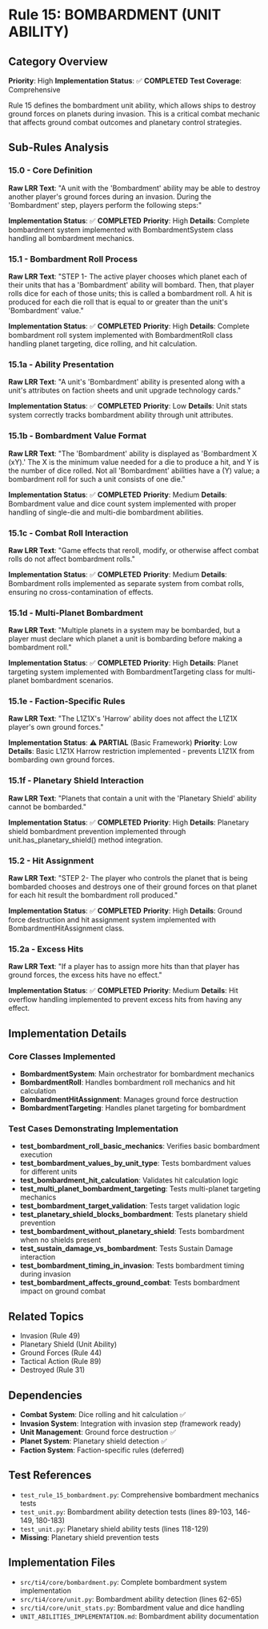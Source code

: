 # Rule 15: BOMBARDMENT (UNIT ABILITY)

## Category Overview
**Priority**: High
**Implementation Status**: ✅ **COMPLETED**
**Test Coverage**: Comprehensive

Rule 15 defines the bombardment unit ability, which allows ships to destroy ground forces on planets during invasion. This is a critical combat mechanic that affects ground combat outcomes and planetary control strategies.

## Sub-Rules Analysis

### 15.0 - Core Definition
**Raw LRR Text**: "A unit with the 'Bombardment' ability may be able to destroy another player's ground forces during an invasion. During the 'Bombardment' step, players perform the following steps:"

**Implementation Status**: ✅ **COMPLETED**
**Priority**: High
**Details**: Complete bombardment system implemented with BombardmentSystem class handling all bombardment mechanics.

### 15.1 - Bombardment Roll Process
**Raw LRR Text**: "STEP 1- The active player chooses which planet each of their units that has a 'Bombardment' ability will bombard. Then, that player rolls dice for each of those units; this is called a bombardment roll. A hit is produced for each die roll that is equal to or greater than the unit's 'Bombardment' value."

**Implementation Status**: ✅ **COMPLETED**
**Priority**: High
**Details**: Complete bombardment roll system implemented with BombardmentRoll class handling planet targeting, dice rolling, and hit calculation.

### 15.1a - Ability Presentation
**Raw LRR Text**: "A unit's 'Bombardment' ability is presented along with a unit's attributes on faction sheets and unit upgrade technology cards."

**Implementation Status**: ✅ **COMPLETED**
**Priority**: Low
**Details**: Unit stats system correctly tracks bombardment ability through unit attributes.

### 15.1b - Bombardment Value Format
**Raw LRR Text**: "The 'Bombardment' ability is displayed as 'Bombardment X (xY).' The X is the minimum value needed for a die to produce a hit, and Y is the number of dice rolled. Not all 'Bombardment' abilities have a (Y) value; a bombardment roll for such a unit consists of one die."

**Implementation Status**: ✅ **COMPLETED**
**Priority**: Medium
**Details**: Bombardment value and dice count system implemented with proper handling of single-die and multi-die bombardment abilities.

### 15.1c - Combat Roll Interaction
**Raw LRR Text**: "Game effects that reroll, modify, or otherwise affect combat rolls do not affect bombardment rolls."

**Implementation Status**: ✅ **COMPLETED**
**Priority**: Medium
**Details**: Bombardment rolls implemented as separate system from combat rolls, ensuring no cross-contamination of effects.

### 15.1d - Multi-Planet Bombardment
**Raw LRR Text**: "Multiple planets in a system may be bombarded, but a player must declare which planet a unit is bombarding before making a bombardment roll."

**Implementation Status**: ✅ **COMPLETED**
**Priority**: High
**Details**: Planet targeting system implemented with BombardmentTargeting class for multi-planet bombardment scenarios.

### 15.1e - Faction-Specific Rules
**Raw LRR Text**: "The L1Z1X's 'Harrow' ability does not affect the L1Z1X player's own ground forces."

**Implementation Status**: ⚠️ **PARTIAL** (Basic Framework)
**Priority**: Low
**Details**: Basic L1Z1X Harrow restriction implemented - prevents L1Z1X from bombarding own ground forces.

### 15.1f - Planetary Shield Interaction
**Raw LRR Text**: "Planets that contain a unit with the 'Planetary Shield' ability cannot be bombarded."

**Implementation Status**: ✅ **COMPLETED**
**Priority**: High
**Details**: Planetary shield bombardment prevention implemented through unit.has_planetary_shield() method integration.

### 15.2 - Hit Assignment
**Raw LRR Text**: "STEP 2- The player who controls the planet that is being bombarded chooses and destroys one of their ground forces on that planet for each hit result the bombardment roll produced."

**Implementation Status**: ✅ **COMPLETED**
**Priority**: High
**Details**: Ground force destruction and hit assignment system implemented with BombardmentHitAssignment class.

### 15.2a - Excess Hits
**Raw LRR Text**: "If a player has to assign more hits than that player has ground forces, the excess hits have no effect."

**Implementation Status**: ✅ **COMPLETED**
**Priority**: Medium
**Details**: Hit overflow handling implemented to prevent excess hits from having any effect.

## Implementation Details

### Core Classes Implemented
- **BombardmentSystem**: Main orchestrator for bombardment mechanics
- **BombardmentRoll**: Handles bombardment roll mechanics and hit calculation
- **BombardmentHitAssignment**: Manages ground force destruction
- **BombardmentTargeting**: Handles planet targeting for bombardment

### Test Cases Demonstrating Implementation
- **test_bombardment_roll_basic_mechanics**: Verifies basic bombardment execution
- **test_bombardment_values_by_unit_type**: Tests bombardment values for different units
- **test_bombardment_hit_calculation**: Validates hit calculation logic
- **test_multi_planet_bombardment_targeting**: Tests multi-planet targeting mechanics
- **test_bombardment_target_validation**: Tests target validation logic
- **test_planetary_shield_blocks_bombardment**: Tests planetary shield prevention
- **test_bombardment_without_planetary_shield**: Tests bombardment when no shields present
- **test_sustain_damage_vs_bombardment**: Tests Sustain Damage interaction
- **test_bombardment_timing_in_invasion**: Tests bombardment timing during invasion
- **test_bombardment_affects_ground_combat**: Tests bombardment impact on ground combat

## Related Topics
- Invasion (Rule 49)
- Planetary Shield (Unit Ability)
- Ground Forces (Rule 44)
- Tactical Action (Rule 89)
- Destroyed (Rule 31)

## Dependencies
- **Combat System**: Dice rolling and hit calculation ✅
- **Invasion System**: Integration with invasion step (framework ready)
- **Unit Management**: Ground force destruction ✅
- **Planet System**: Planetary shield detection ✅
- **Faction System**: Faction-specific rules (deferred)

## Test References
- `test_rule_15_bombardment.py`: Comprehensive bombardment mechanics tests
- `test_unit.py`: Bombardment ability detection tests (lines 89-103, 146-149, 180-183)
- `test_unit.py`: Planetary shield ability tests (lines 118-129)
- **Missing**: Planetary shield prevention tests

## Implementation Files
- `src/ti4/core/bombardment.py`: Complete bombardment system implementation
- `src/ti4/core/unit.py`: Bombardment ability detection (lines 62-65)
- `src/ti4/core/unit_stats.py`: Bombardment value and dice handling
- `UNIT_ABILITIES_IMPLEMENTATION.md`: Bombardment ability documentation

